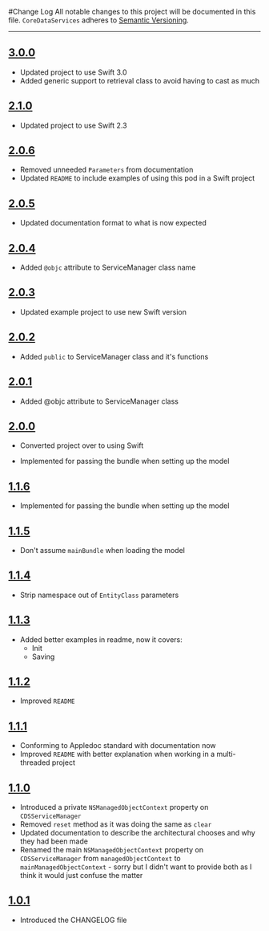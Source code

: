 #Change Log
All notable changes to this project will be documented in this file.
`CoreDataServices` adheres to [Semantic Versioning](http://semver.org/).

---

## [3.0.0](https://github.com/wibosco/CoreDataServices/releases/tag/3.0.0)

* Updated project to use Swift 3.0
* Added generic support to retrieval class to avoid having to cast as much

## [2.1.0](https://github.com/wibosco/CoreDataServices/releases/tag/2.1.0)

* Updated project to use Swift 2.3

## [2.0.6](https://github.com/wibosco/CoreDataServices/releases/tag/2.0.6)

* Removed unneeded `Parameters` from documentation
* Updated `README` to include examples of using this pod in a Swift project

## [2.0.5](https://github.com/wibosco/CoreDataServices/releases/tag/2.0.5)

* Updated documentation format to what is now expected

## [2.0.4](https://github.com/wibosco/CoreDataServices/releases/tag/2.0.4)

* Added `@objc` attribute to ServiceManager class name

## [2.0.3](https://github.com/wibosco/CoreDataServices/releases/tag/2.0.3)

* Updated example project to use new Swift version

## [2.0.2](https://github.com/wibosco/CoreDataServices/releases/tag/2.0.2)

* Added `public` to ServiceManager class and it's functions

## [2.0.1](https://github.com/wibosco/CoreDataServices/releases/tag/2.0.1)

* Added @objc attribute to ServiceManager class

## [2.0.0](https://github.com/wibosco/CoreDataServices/releases/tag/2.0.0)

* Converted project over to using Swift

* Implemented for passing the bundle when setting up the model

## [1.1.6](https://github.com/wibosco/CoreDataServices/releases/tag/1.1.6)

* Implemented for passing the bundle when setting up the model

## [1.1.5](https://github.com/wibosco/CoreDataServices/releases/tag/1.1.5)

* Don't assume `mainBundle` when loading the model

## [1.1.4](https://github.com/wibosco/CoreDataServices/releases/tag/1.1.4)

* Strip namespace out of `EntityClass` parameters

## [1.1.3](https://github.com/wibosco/CoreDataServices/releases/tag/1.1.3)

* Added better examples in readme, now it covers:
	* Init
	* Saving

## [1.1.2](https://github.com/wibosco/CoreDataServices/releases/tag/1.1.2)

* Improved `README`

## [1.1.1](https://github.com/wibosco/CoreDataServices/releases/tag/1.1.1)

* Conforming to Appledoc standard with documentation now
* Improved `README` with better explanation when working in a multi-threaded project

## [1.1.0](https://github.com/wibosco/CoreDataServices/releases/tag/1.1.0)

* Introduced a private `NSManagedObjectContext` property on `CDSServiceManager`
* Removed `reset` method as it was doing the same as `clear`
* Updated documentation to describe the architectural chooses and why they had been made
* Renamed the main `NSManagedObjectContext` property on `CDSServiceManager` from `managedObjectContext` to `mainManagedObjectContext` - sorry but I didn't want to provide both as I think it would just confuse the matter

## [1.0.1](https://github.com/wibosco/CoreDataServices/releases/tag/1.0.1)

* Introduced the CHANGELOG file
